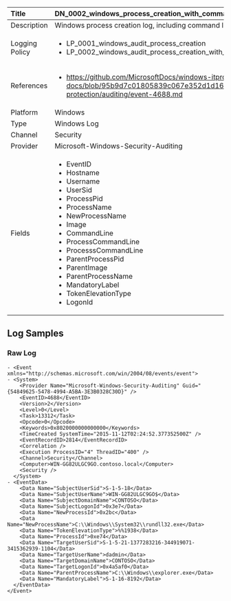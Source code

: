 | Title          | DN_0002_windows_process_creation_with_commandline_4688       |
|:---------------|:------------------|
| Description    | Windows process creation log, including command line. |
| Logging Policy | <ul><li>LP_0001_windows_audit_process_creation</li><li>LP_0002_windows_audit_process_creation_with_commandline</li></ul> |
| References     | <ul><li>https://github.com/MicrosoftDocs/windows-itpro-docs/blob/95b9d7c01805839c067e352d1d16702604b15f11/windows/security/threat-protection/auditing/event-4688.md</li></ul> |
| Platform       | Windows    |
| Type           | Windows Log        |
| Channel        | Security     |
| Provider       | Microsoft-Windows-Security-Auditing    |
| Fields         | <ul><li>EventID</li><li>Hostname</li><li>Username</li><li>UserSid</li><li>ProcessPid</li><li>ProcessName</li><li>NewProcessName</li><li>Image</li><li>CommandLine</li><li>ProcessCommandLine</li><li>ProcesssCommandLine</li><li>ParentProcessPid</li><li>ParentImage</li><li>ParentProcessName</li><li>MandatoryLabel</li><li>TokenElevationType</li><li>LogonId</li></ul> |


## Log Samples

### Raw Log

```
- <Event xmlns="http://schemas.microsoft.com/win/2004/08/events/event">
- <System>
    <Provider Name="Microsoft-Windows-Security-Auditing" Guid="{54849625-5478-4994-A5BA-3E3B0328C30D}" /> 
    <EventID>4688</EventID> 
    <Version>2</Version> 
    <Level>0</Level> 
    <Task>13312</Task> 
    <Opcode>0</Opcode> 
    <Keywords>0x8020000000000000</Keywords> 
    <TimeCreated SystemTime="2015-11-12T02:24:52.377352500Z" /> 
    <EventRecordID>2814</EventRecordID> 
    <Correlation /> 
    <Execution ProcessID="4" ThreadID="400" /> 
    <Channel>Security</Channel> 
    <Computer>WIN-GG82ULGC9GO.contoso.local</Computer> 
    <Security /> 
  </System>
- <EventData>
    <Data Name="SubjectUserSid">S-1-5-18</Data> 
    <Data Name="SubjectUserName">WIN-GG82ULGC9GO$</Data> 
    <Data Name="SubjectDomainName">CONTOSO</Data> 
    <Data Name="SubjectLogonId">0x3e7</Data> 
    <Data Name="NewProcessId">0x2bc</Data> 
    <Data Name="NewProcessName">C:\\Windows\\System32\\rundll32.exe</Data> 
    <Data Name="TokenElevationType">%%1938</Data> 
    <Data Name="ProcessId">0xe74</Data> 
    <Data Name="TargetUserSid">S-1-5-21-1377283216-344919071-3415362939-1104</Data> 
    <Data Name="TargetUserName">dadmin</Data> 
    <Data Name="TargetDomainName">CONTOSO</Data> 
    <Data Name="TargetLogonId">0x4a5af0</Data> 
    <Data Name="ParentProcessName">C:\\Windows\\explorer.exe</Data> 
    <Data Name="MandatoryLabel">S-1-16-8192</Data> 
  </EventData>
</Event>
```




